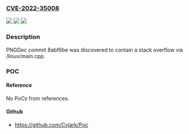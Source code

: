 ### [CVE-2022-35008](https://cve.mitre.org/cgi-bin/cvename.cgi?name=CVE-2022-35008)
![](https://img.shields.io/static/v1?label=Product&message=n%2Fa&color=blue)
![](https://img.shields.io/static/v1?label=Version&message=n%2Fa&color=blue)
![](https://img.shields.io/static/v1?label=Vulnerability&message=n%2Fa&color=brighgreen)

### Description

PNGDec commit 8abf6be was discovered to contain a stack overflow via /linux/main.cpp.

### POC

#### Reference
No PoCs from references.

#### Github
- https://github.com/Cvjark/Poc

